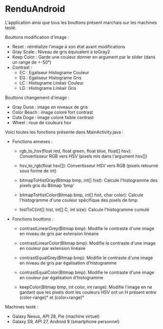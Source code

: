 # RenduAndroid

L'application ainsi que tous les bouttons présent marchais sur les machines testé.

Bouttons modification d'image :
  - Reset : réinitialize l'image à son état avant modifications
  - Gray Scale : Niveau de gris équivalent à toGray2
  - Keep Color : Garde une couleur donner en argument par le slider (dans un range de +-50°)
  - Contrast :
    * EC : Egaliseur Histograme Couleur
    * EG : Egaliseur Histograme Gris
    * LC : Histograme Linéair Couleur
    * LG : Histograme Linéair Gris

Bouttons changement d'image :
  - Gray Dune : image en niveaux de gris
  - Color Beach : image coloré fort contrast
  - Cute Doge : image coloré faible contrast
  - Wheel : roue de couleurs hsv

Voici toutes les fonctions présente dans MainActivity.java :
  - Fonctions annexes :
    * rgb_to_hsv(float red, float green, float blue, float[] hsv):
    Convertisseur RGB vers HSV (pixels mis dans l'argument hsv[])
    
    * hsv_to_rgb(float hsv[]):
    Convertisseur HSV vers RGB (pixels retourné sous forme de int)
    
    * bitmapToHistGray(Bitmap bmp, int[] hist):
    Calcule l'histogramme des pixels gris du Bitmap 'bmp'

    * bitmapToHistColor(Bitmap bmp, int[] hist, char color):
    Calcule l'histogramme d'une couleur spécifique des pixels de bmp

    * histToC(int[] hist, int[] C, int size):
    Calcule l'histogramme cumulé
  
  - Fonctions bouttons :

    * contrastLinearGrey(Bitmap bmp):
    Modifie le contraste d'une image en niveau de gris par extension linéaire

    * contrastLinearColor(Bitmap bmp):
    Modifie le contraste d'une image en couleur par extension linéaire

    * contrastEqualGrey(Bitmap bmp):
    Modifie le contraste d'une image en niveau de gris par égalisation d'histogramme

    * contrastEqualColor(Bitmap bmp):
    Modifie le contraste d'une image en couleur par égalisation d'histogramme

    * keepColor(Bitmap bmp, int color, int range):
    Modifie l'image en ne gardant que les pixels dont les couleurs HSV ont un H présent entre (color-range)° et (color+range)°

Machines testé :
  - Galaxy Nexus, API 28, Pie (machine virtuel)
  - Galaxy S9, API 27, Android 9 (smartphone personnel)
